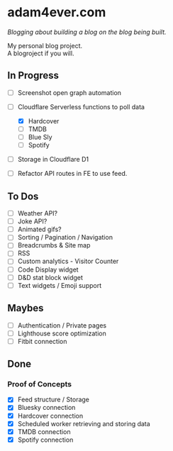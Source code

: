 # adam4ever.com

_Blogging about building a blog on the blog being built._

My personal blog project.  
A blogroject if you will.

## In Progress

- [ ] Screenshot open graph automation

- [ ] Cloudflare Serverless functions to poll data
  - [x] Hardcover
  - [ ] TMDB
  - [ ] Blue Sly
  - [ ] Spotify
- [ ] Storage in Cloudflare D1
- [ ] Refactor API routes in FE to use feed.

## To Dos

- [ ] Weather API?
- [ ] Joke API?
- [ ] Animated gifs?
- [ ] Sorting / Pagination / Navigation
- [ ] Breadcrumbs & Site map
- [ ] RSS
- [ ] Custom analytics - Visitor Counter
- [ ] Code Display widget
- [ ] D&D stat block widget
- [ ] Text widgets / Emoji support

## Maybes

- [ ] Authentication / Private pages
- [ ] Lighthouse score optimization
- [ ] Fitbit connection

## Done

### Proof of Concepts

- [x] Feed structure / Storage
- [x] Bluesky connection
- [x] Hardcover connection
- [x] Scheduled worker retrieving and storing data
- [x] TMDB connection
- [x] Spotify connection

